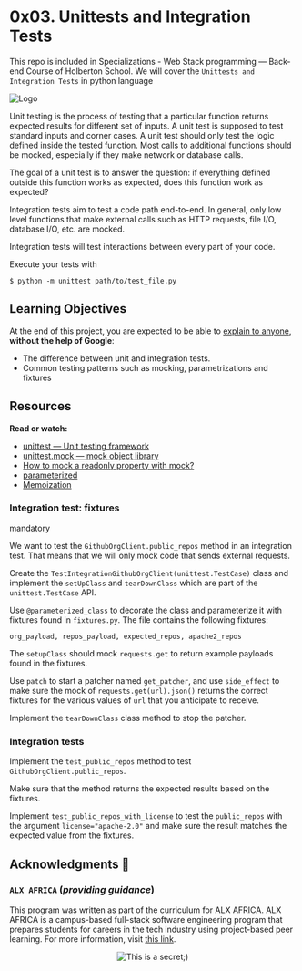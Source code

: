 0x03. Unittests and Integration Tests
=====================================

This repo is included in Specializations - Web Stack programming ― Back-end Course of Holberton School. We will cover the `Unittests and Integration Tests` in python language

![Logo](https://www.howtogeek.com/wp-content/uploads/2021/05/laptop-with-terminal-big.png?height=200p&trim=2,2,2,50)

Unit testing is the process of testing that a particular function returns expected results for different set of inputs. A unit test is supposed to test standard inputs and corner cases. A unit test should only test the logic defined inside the tested function. Most calls to additional functions should be mocked, especially if they make network or database calls.

The goal of a unit test is to answer the question: if everything defined outside this function works as expected, does this function work as expected?

Integration tests aim to test a code path end-to-end. In general, only low level functions that make external calls such as HTTP requests, file I/O, database I/O, etc. are mocked.

Integration tests will test interactions between every part of your code.

Execute your tests with

    $ python -m unittest path/to/test_file.py

Learning Objectives
-------------------

At the end of this project, you are expected to be able to [explain to anyone](https://intranet.hbtn.io/rltoken/YPwJ2XFk6SxPAXslU2EK0g "explain to anyone"), **without the help of Google**:

*   The difference between unit and integration tests.
*   Common testing patterns such as mocking, parametrizations and fixtures

Resources
---------

**Read or watch:**

*   [unittest — Unit testing framework](https://intranet.hbtn.io/rltoken/gvyg14PB6pkk6rLIlZfMOw "unittest — Unit testing framework")
*   [unittest.mock — mock object library](https://intranet.hbtn.io/rltoken/IRUwzh16CVuEUH2x3KgDUA "unittest.mock — mock object library")
*   [How to mock a readonly property with mock?](https://intranet.hbtn.io/rltoken/sQRCH33cRr2FpNeI7L828g "How to mock a readonly property with mock?")
*   [parameterized](https://intranet.hbtn.io/rltoken/D1MlxxxgWbJa6rLsJlWTpA "parameterized")
*   [Memoization](https://intranet.hbtn.io/rltoken/oiljWJGvcWuJibuc6cX0ww "Memoization")


### Integration test: fixtures

mandatory

We want to test the `GithubOrgClient.public_repos` method in an integration test. That means that we will only mock code that sends external requests.

Create the `TestIntegrationGithubOrgClient(unittest.TestCase)` class and implement the `setUpClass` and `tearDownClass` which are part of the `unittest.TestCase` API.

Use `@parameterized_class` to decorate the class and parameterize it with fixtures found in `fixtures.py`. The file contains the following fixtures:

    org_payload, repos_payload, expected_repos, apache2_repos
    

The `setupClass` should mock `requests.get` to return example payloads found in the fixtures.

Use `patch` to start a patcher named `get_patcher`, and use `side_effect` to make sure the mock of `requests.get(url).json()` returns the correct fixtures for the various values of `url` that you anticipate to receive.

Implement the `tearDownClass` class method to stop the patcher.

### Integration tests

Implement the `test_public_repos` method to test `GithubOrgClient.public_repos`.

Make sure that the method returns the expected results based on the fixtures.

Implement `test_public_repos_with_license` to test the `public_repos` with the argument `license="apache-2.0"` and make sure the result matches the expected value from the fixtures.

## Acknowledgments :mega: 

### **`ALX AFRICA`** (*providing guidance*)
This program was written as part of the curriculum for ALX AFRICA.
ALX AFRICA is a campus-based full-stack software engineering program
that prepares students for careers in the tech industry using project-based
peer learning. For more information, visit [this link](https://www.alxafrica.com/).
<p align="center">
	<img src="[https://assets.website-files.com/6105315644a26f77912a1ada/610540e8b4cd6969794fe673_Holberton_School_logo-04-04.svg](https://techpoint.africa/wp-content/uploads/2023/04/ALX-DIGITAL-MARKETING-.png.webp)https://techpoint.africa/wp-content/uploads/2023/04/ALX-DIGITAL-MARKETING-.png.webp" alt="This is a secret;)">
</p>
